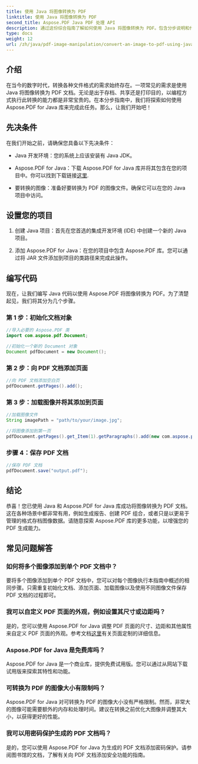 ```yaml
---
title: 使用 Java 将图像转换为 PDF
linktitle: 使用 Java 将图像转换为 PDF
second_title: Aspose.PDF Java PDF 处理 API
description: 通过这份综合指南了解如何使用 Java 将图像转换为 PDF。包含分步说明和代码示例。
type: docs
weight: 12
url: /zh/java/pdf-image-manipulation/convert-an-image-to-pdf-using-java/
---
```


## 介绍

在当今的数字时代，转换各种文件格式的需求始终存在。一项常见的需求是使用 Java 将图像转换为 PDF 文档。无论是出于存档、共享还是打印目的，以编程方式执行此转换的能力都是非常宝贵的。在本分步指南中，我们将探索如何使用 Aspose.PDF for Java 库来完成此任务。那么，让我们开始吧！

## 先决条件

在我们开始之前，请确保您具备以下先决条件：

- Java 开发环境：您的系统上应该安装有 Java JDK。

-  Aspose.PDF for Java：下载 Aspose.PDF for Java 库并将其包含在您的项目中。你可以找到下载链接[这里](https://releases.aspose.com/pdf/java/).

- 要转换的图像：准备好要转换为 PDF 的图像文件。确保它可以在您的 Java 项目中访问。

## 设置您的项目

1. 创建 Java 项目：首先在您首选的集成开发环境 (IDE) 中创建一个新的 Java 项目。

2. 添加 Aspose.PDF for Java：在您的项目中包含 Aspose.PDF 库。您可以通过将 JAR 文件添加到项目的类路径来完成此操作。

## 编写代码

现在，让我们编写 Java 代码以使用 Aspose.PDF 将图像转换为 PDF。为了清楚起见，我们将其分为几个步骤。

### 第 1 步：初始化文档对象

```java
//导入必要的 Aspose.PDF 类
import com.aspose.pdf.Document;

//初始化一个新的 Document 对象
Document pdfDocument = new Document();
```

### 第 2 步：向 PDF 文档添加页面

```java
//向 PDF 文档添加空白页
pdfDocument.getPages().add();
```

### 第 3 步：加载图像并将其添加到页面

```java
//加载图像文件
String imagePath = "path/to/your/image.jpg";

//将图像添加到第一页
pdfDocument.getPages().get_Item(1).getParagraphs().add(new com.aspose.pdf.Image(imagePath));
```

### 步骤 4：保存 PDF 文档

```java
//保存 PDF 文档
pdfDocument.save("output.pdf");
```

## 结论

恭喜！您已使用 Java 和 Aspose.PDF for Java 库成功将图像转换为 PDF 文档。这在各种场景中都非常有用，例如生成报告、创建 PDF 组合，或者只是以更易于管理的格式存档图像数据。请随意探索 Aspose.PDF 库的更多功能，以增强您的 PDF 生成能力。

## 常见问题解答

### 如何将多个图像添加到单个 PDF 文档中？

要将多个图像添加到单个 PDF 文档中，您可以对每个图像执行本指南中概述的相同步骤。只需重复初始化文档、添加页面、加载图像以及使用不同图像文件保存 PDF 文档的过程即可。

### 我可以自定义 PDF 页面的外观，例如设置其尺寸或边距吗？

是的，您可以使用 Aspose.PDF for Java 调整 PDF 页面的尺寸、边距和其他属性来自定义 PDF 页面的外观。参考文档[这里](https://reference.aspose.com/pdf/java/)有关页面定制的详细信息。

### Aspose.PDF for Java 是免费库吗？

Aspose.PDF for Java 是一个商业库，提供免费试用版。您可以通过从网站下载试用版来探索其特性和功能。

### 可转换为 PDF 的图像大小有限制吗？

Aspose.PDF for Java 对可转换为 PDF 的图像大小没有严格限制。然而，非常大的图像可能需要额外的内存和处理时间。建议在转换之前优化大图像并调整其大小，以获得更好的性能。

### 我可以用密码保护生成的 PDF 文档吗？

是的，您可以使用 Aspose.PDF for Java 为生成的 PDF 文档添加密码保护。请参阅图书馆的文档，了解有关向 PDF 文档添加安全功能的指南。